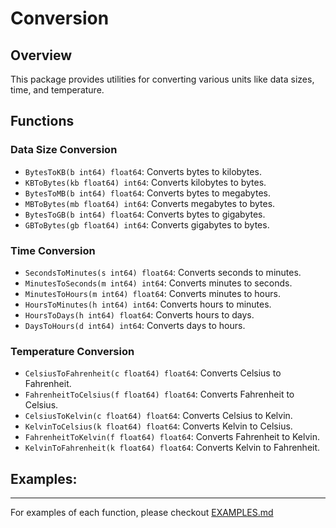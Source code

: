 # Conversion

## Overview
This package provides utilities for converting various units like data sizes, time, and temperature.

## Functions

### Data Size Conversion
- `BytesToKB(b int64) float64`: Converts bytes to kilobytes.
- `KBToBytes(kb float64) int64`: Converts kilobytes to bytes.
- `BytesToMB(b int64) float64`: Converts bytes to megabytes.
- `MBToBytes(mb float64) int64`: Converts megabytes to bytes.
- `BytesToGB(b int64) float64`: Converts bytes to gigabytes.
- `GBToBytes(gb float64) int64`: Converts gigabytes to bytes.

### Time Conversion
- `SecondsToMinutes(s int64) float64`: Converts seconds to minutes.
- `MinutesToSeconds(m int64) int64`: Converts minutes to seconds.
- `MinutesToHours(m int64) float64`: Converts minutes to hours.
- `HoursToMinutes(h int64) int64`: Converts hours to minutes.
- `HoursToDays(h int64) float64`: Converts hours to days.
- `DaysToHours(d int64) int64`: Converts days to hours.

### Temperature Conversion
- `CelsiusToFahrenheit(c float64) float64`: Converts Celsius to Fahrenheit.
- `FahrenheitToCelsius(f float64) float64`: Converts Fahrenheit to Celsius.
- `CelsiusToKelvin(c float64) float64`: Converts Celsius to Kelvin.
- `KelvinToCelsius(k float64) float64`: Converts Kelvin to Celsius.
- `FahrenheitToKelvin(f float64) float64`: Converts Fahrenheit to Kelvin.
- `KelvinToFahrenheit(k float64) float64`: Converts Kelvin to Fahrenheit.

## Examples:
---
For examples of each function, please checkout [EXAMPLES.md](/conversion/EXAMPLES.md)
